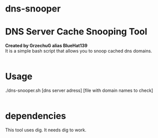 # dns-snooper
# DNS Server Cache Snooping Tool
<b>Created by GrzechuG alias BlueHat139</b><br>
It is a simple bash script that allows you to snoop cached dns domains.<br>
<br>
# Usage
./dns-snooper.sh [dns server adress] [file with domain names to check]<br>
<br>
# dependencies
This tool uses dig. It needs dig to work.<br>
